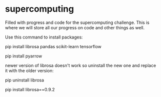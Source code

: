 # supercomputing
Filled with progress and code for the supercomputing challenge. This is where we will store all our progress on code and other things as well.

Use this command to install packages:

pip install librosa pandas scikit-learn tensorflow

pip install pyarrow

newer version of librosa doesn't work so uninstall the new one and replace it with the older version:

pip uninstall librosa

pip install librosa==0.9.2
